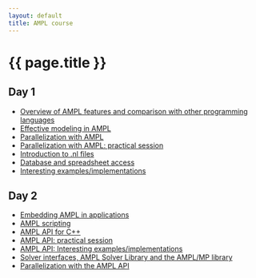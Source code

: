 ```yaml
---
layout: default
title: AMPL course
---
```


{{ page.title }}
================

Day 1
-----

* [Overview of AMPL features and comparison with other programming languages](01-overview)
* [Effective modeling in AMPL](02-effective-modeling)
* [Parallelization with AMPL](03-1-parallelization)
* [Parallelization with AMPL: practical session](03-2-parallelization-practical)
* [Introduction to .nl files](04-nl-files)
* [Database and spreadsheet access](05-database-access)
* [Interesting examples/implementations](06-examples)

Day 2
-----

* [Embedding AMPL in applications](11-embedding)
* [AMPL scripting](12-scripting)
* [AMPL API for C++](13-1-api)
* [AMPL API: practical session](13-2-api-practical)
* [AMPL API: Interesting examples/implementations](14-api-examples)
* [Solver interfaces, AMPL Solver Library and the AMPL/MP library](15-solver-interfaces)
* [Parallelization with the AMPL API](16-api-parallelization)
